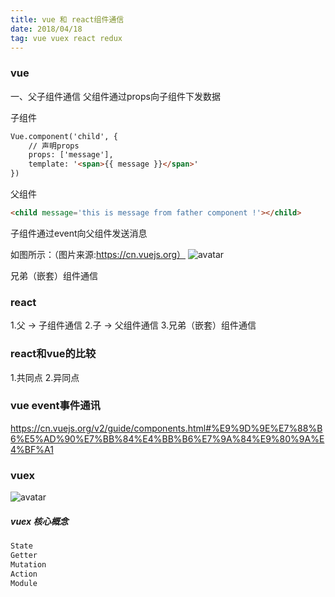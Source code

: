 ```yaml
---
title: vue 和 react组件通信
date: 2018/04/18
tag: vue vuex react redux
---
```


### vue
一、父子组件通信
父组件通过props向子组件下发数据

子组件
```html
Vue.component('child', {
	// 声明props
	props: ['message'],
	template: '<span>{{ message }}</span>'
})
```

父组件

```html
<child message='this is message from father component !'></child>
```


子组件通过event向父组件发送消息



如图所示：（图片来源:https://cn.vuejs.org）
![avatar](https://cn.vuejs.org/images/props-events.png)




兄弟（嵌套）组件通信



### react
1.父 -> 子组件通信
2.子 -> 父组件通信
3.兄弟（嵌套）组件通信


### react和vue的比较
1.共同点
2.异同点





### vue event事件通讯
https://cn.vuejs.org/v2/guide/components.html#%E9%9D%9E%E7%88%B6%E5%AD%90%E7%BB%84%E4%BB%B6%E7%9A%84%E9%80%9A%E4%BF%A1











### vuex

![avatar](https://vuex.vuejs.org/zh-cn/images/vuex.png)

##### vuex 核心概念
```html
State
Getter
Mutation
Action
Module
```














